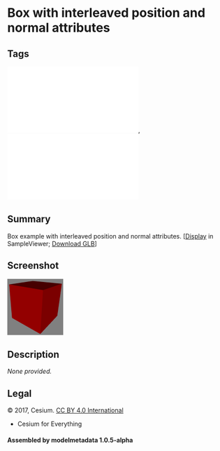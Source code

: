 # Box with interleaved position and normal attributes

## Tags

![core](../../Models-core.md), ![testing](../../Models-testing.md)

## Summary

Box example with interleaved position and normal attributes. [[Display](https://github.khronos.org/glTF-Sample-Viewer-Release/?model=https://raw.GithubUserContent.com/DRx3D/glTF-Sample-Assets/main/./Models/BoxInterleaved/glTF-Binary/BoxInterleaved.glb) in SampleViewer; [Download GLB](https://raw.GithubUserContent.com/DRx3D/glTF-Sample-Assets/main/./Models/BoxInterleaved/glTF-Binary/BoxInterleaved.glb)]

## Screenshot

![screenshot](screenshot/screenshot.png)

## Description

_None provided._

## Legal

&copy; 2017, Cesium. [CC BY 4.0 International](https://creativecommons.org/licenses/by/4.0/legalcode)

 - Cesium for Everything

#### Assembled by modelmetadata 1.0.5-alpha